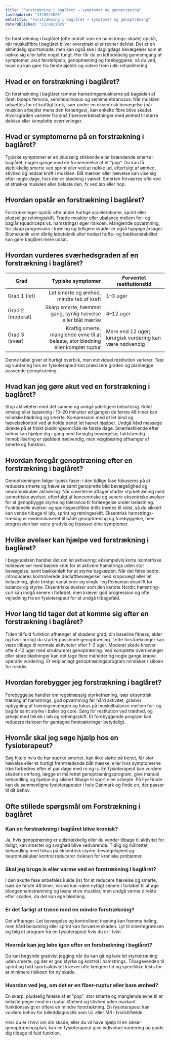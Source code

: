 ```yaml
---
title: "Forstrækning i baglåret – symptomer og genoptræning"
lastUpdated: "13/09/2025"
metaTitle: "Forstrækning i baglåret → symptomer og genoptræning"
datePublished: "13/09/2025"
---
```


En forstrækning i baglåret (ofte omtalt som en hamstrings-skade) opstår, når muskelfibre i baglåret bliver overstrakt eller revner delvist. Det er en almindelig sportsskade, men kan også ske i dagligdags bevægelser som at række sig eller løfte noget tungt. Her får du en letforståelig gennemgang af symptomer, akut førstehjælp, genoptræning og forebyggelse, så du ved, hvad du kan gøre fra første øjeblik og videre frem i din rehabilitering.

## Hvad er en forstrækning i baglåret?

En forstrækning i baglåret rammer hamstringsmusklerne på bagsiden af låret: biceps femoris, semitendinosus og semimembranosus. Når musklen udsættes for et kraftigt træk, især under en eksentrisk bevægelse (når musklen arbejder mens den forlænges), kan enkelte fibre blive skadet. Alvorsgraden varierer fra små fiberoverbelastninger med ømhed til større delvise eller komplette overrivninger.

## Hvad er symptomerne på en forstrækning i baglåret?

Typiske symptomer er en pludselig stikkende eller brændende smerte i baglåret, nogen gange med en fornemmelse af et "pop". Du kan få øjeblikkelig smerte ved sprint eller ved at række ud, efterfulgt af ømhed, stivhed og nedsat kraft i musklen. Blå mærker eller hævelse kan vise sig efter nogle dage, hvis der er blødning i vævet. Smerten forværres ofte ved at strække musklen eller belaste den, fx ved løb eller hop.

## Hvordan opstår en forstrækning i baglåret?

Forstrækninger opstår ofte under hurtige accelerationer, sprint eller pludselige retningsskift. Trætte muskler eller ubalance mellem for- og baglår (quadriceps vs. hamstrings) øger risikoen. Manglende opvarmning, for skrap progression i træning og tidligere skader er også hyppige årsager. Biomekanik som dårlig løbeteknik eller nedsat hofte- og bækkenstabilitet kan gøre baglåret mere udsat.

## Hvordan vurderes sværhedsgraden af en forstrækning i baglåret?

| Grad | Typiske symptomer | Forventet restitutionstid |
|---|---:|---|
| Grad 1 (let) | Let smerte og ømhed, mindre tab af kraft | 1–3 uger |
| Grad 2 (moderat) | Skarp smerte, hæmmet gang, synlig hævelse eller blåt mærke | 4–12 uger |
| Grad 3 (svær) | Kraftig smerte, manglende evne til at belaste, stor blødning eller komplet ruptur | Mere end 12 uger; kirurgisk vurdering kan være nødvendig |

Denne tabel giver et hurtigt overblik, men individuel restitution varierer. Test og vurdering hos en fysioterapeut kan præcisere graden og planlægge passende genoptræning.

## Hvad kan jeg gøre akut ved en forstrækning i baglåret?

Stop aktiviteten med det samme og undgå yderligere belastning. Koldt omslag eller ispakning i 10–20 minutter ad gangen de første 48 timer kan mindske blødning og smerte. Kompression med et let bind og hævelsekontrol ved at holde benet let hævet hjælper. Undgå hård massage direkte på et friskt blødningsområde de første dage. Smertestillende efter behov kan hjælpe dig i gang med forsigtig bevægelse; fuldstændig immobilisering er sjældent nødvendig, men vægtbæring afhænger af smerte og funktion.

## Hvordan foregår genoptræning efter en forstrækning i baglåret?

Genoptræningen følger typisk faser: i den tidlige fase fokuseres på at reducere smerte og hævelse samt genoprette blid bevægelighed og neuromuskulær aktivering. Når smerterne aftager starter styrketræning med isometriske øvelser, efterfulgt af koncentriske og senere eksentriske øvelser for at genopbygge styrke og tolerance til forlængelse under belastning. Funktionelle øvelser og sportsspecifikke drills trænes til sidst, så du sikkert kan vende tilbage til løb, sprint og retningsskift. Eksentrisk hamstrings-træning er evidensbaseret til både genoptræning og forebyggelse, men progression bør være gradvis og tilpasset dine symptomer.

## Hvilke øvelser kan hjælpe ved forstrækning i baglåret?

I begyndelsen handler det om let aktivering: eksempelvis korte isometriske holdeøvelser med bøjede knæ for at aktivere hamstrings uden stor bevægelse, samt bækkenløft for at styrke bagkæden. Når det føles bedre, introduceres kontrollerede dødløftbevægelser med kropsvægt eller let belastning, glute bridge variationer og single-leg Romanian deadlift for balance og styrke. Eksentriske øvelser som den kendte Nordic hamstring-curl kan indgå senere i forløbet, men kræver god progression og ofte vejledning fra en fysioterapeut for at undgå tilbagefald.

## Hvor lang tid tager det at komme sig efter en forstrækning i baglåret?

Tiden til fuld funktion afhænger af skadens grad, din baseline fitness, alder og hvor hurtigt du starter passende genoptræning. Lette forstrækninger kan være tilbage til normale aktiviteter efter 1–3 uger. Moderat skade kræver ofte 4–12 uger med struktureret genoptræning. Ved komplette overrivninger eller store blødninger kan det tage flere måneder og nogle gange kræve operativ vurdering. Et velplanlagt genoptræningsprogram mindsker risikoen for recidiv.

## Hvordan forebygger jeg forstrækning i baglåret?

Forebyggelse handler om regelmæssig styrketræning, især eksentrisk træning af hamstrings, god opvarmning før hård aktivitet, gradvis opbygning af træningsmængde og fokus på muskelbalance mellem for- og baglår samt styrke i baller og core. Sørg for restitution ved træthed, og arbejd med teknik i løb og retningsskift. Et forebyggende program kan reducere risikoen for gentagne forstrækninger betydeligt.

## Hvornår skal jeg søge hjælp hos en fysioterapeut?

Søg hjælp hvis du har stærke smerter, kan ikke støtte på benet, får stor hævelse eller et hurtigt fremtrædende blåt mærke, eller hvis symptomerne ikke forbedres efter et par dage med ro og is. En fysioterapeut kan vurdere skadens omfang, lægge et målrettet genoptræningsprogram, give manuel behandling og hjælpe dig sikkert tilbage til sport eller arbejde. På FysFinder kan du sammenligne fysioterapeuter i hele Danmark og finde en, der passer til dit behov.

## Ofte stillede spørgsmål om Forstrækning i baglåret

### Kan en forstrækning i baglåret blive kronisk?
Ja, hvis genoptræning er utilstrækkelig eller du vender tilbage til aktivitet for tidligt, kan smerter og svaghed blive vedvarende. Tidlig og målrettet behandling med fokus på eksentrisk styrke, bevægelighed og neuromuskulær kontrol reducerer risikoen for kroniske problemer.

### Skal jeg bruge is eller varme ved en forstrækning i baglåret?
I den akutte fase anbefales kulde (is) for at reducere hævelse og smerte, især de første 48 timer. Varme kan være nyttigt senere i forløbet til at øge blodgennemstrømning og løsne stive muskler, men undgå varme direkte efter skaden, da det kan øge blødning.

### Er det farligt at træne med en mindre forstrækning?
Det afhænger. Let bevægelse og kontrolleret træning kan fremme heling, men hård belastning eller sprint kan forværre skaden. Lyt til smertegrænsen og følg et program fra en fysioterapeut hvis du er i tvivl.

### Hvornår kan jeg løbe igen efter en forstrækning i baglåret?
Du kan begynde gradvist jogging når du kan gå og lave let styrketræning uden smerte, og der er god styrke og kontrol i hamstrings. Tilbagevenden til sprint og fuld sportsaktivitet kræver ofte længere tid og specifikke tests for at minimere risikoen for ny skade.

### Hvordan ved jeg, om det er en fiber-ruptur eller bare ømhed?
En skarp, pludselig følelse af et "pop", stor smerte og manglende evne til at belaste peger mod en ruptur. Ømhed og stivhed uden markant funktionssvigt er oftere en mindre forstrækning. En fysioterapeut kan vurdere behov for billeddiagnostik som UL eller MR i tvivlstilfælde.

Hvis du er i tvivl om din skade, eller du vil have hjælp til en sikker genoptræningsplan, kan en fysioterapeut give individuel vurdering og guide dig tilbage til fuld funktion.